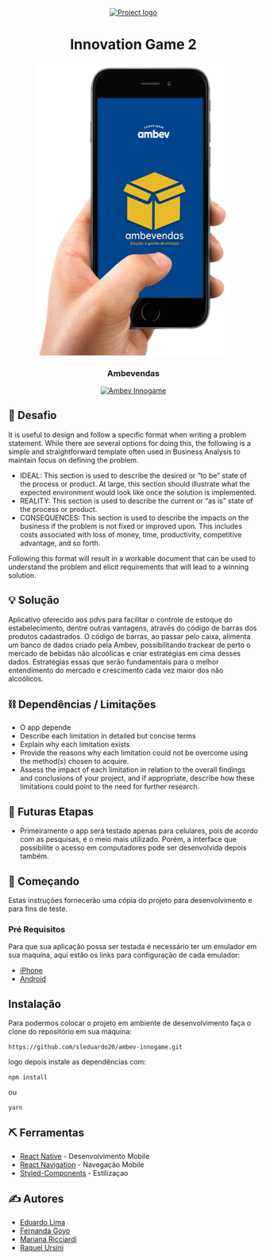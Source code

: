 
  <a href="" rel="noopener">
 
 <p align="center">
 <img align="center" src="https://ambev-innogame.tech/wp-content/themes/ambev/img/header-logo.png" 
 alt="Project logo"></a>
 </p>

<h1 align="center">Innovation Game 2</h1>

<p align="center">
 <img aling="center" height="590" width="390" src="https://github.com/sleduardo20/ambev-innogame/blob/master/src/assets/app_demo.png?raw=true" 
 alt="Project logo"></a>
 
 </p>

<h3 align="center">Ambevendas</h3>

<div align="center">

[![Ambev Innogame](https://img.shields.io/badge/hackathon-ambev-orange.svg)](https://ambev-innogame.tech/)


</div>





## 🧐 Desafio <a name = "problem_statement"></a>

It is useful to design and follow a specific format when writing a problem statement. While there are several options
for doing this, the following is a simple and straightforward template often used in Business Analysis to maintain
focus on defining the problem.

- IDEAL: This section is used to describe the desired or “to be” state of the process or product. At large, this section
  should illustrate what the expected environment would look like once the solution is implemented.
- REALITY: This section is used to describe the current or “as is” state of the process or product.
- CONSEQUENCES: This section is used to describe the impacts on the business if the problem is not fixed or improved upon.
  This includes costs associated with loss of money, time, productivity, competitive advantage, and so forth.

Following this format will result in a workable document that can be used to understand the problem and elicit
requirements that will lead to a winning solution.

## 💡 Solução <a name = "idea"></a>

Aplicativo oferecido aos pdvs para facilitar o controle de estoque do estabelecimento, dentre outras vantagens, através do código de barras dos produtos cadastrados.
O código de barras, ao passar pelo caixa, alimenta um banco de dados criado pela Ambev, possibilitando trackear de perto o mercado de bebidas não alcoólicas e criar estratégias em cima desses dados.
Estratégias essas que serão fundamentais para o melhor entendimento do mercado e crescimento cada vez maior dos não alcoólicos.

## ⛓️ Dependências / Limitações <a name = "limitations"></a>

- O app depende 
- Describe each limitation in detailed but concise terms
- Explain why each limitation exists
- Provide the reasons why each limitation could not be overcome using the method(s) chosen to acquire.
- Assess the impact of each limitation in relation to the overall findings and conclusions of your project, and if
  appropriate, describe how these limitations could point to the need for further research.

## 🚀 Futuras Etapas <a name = "future_scope"></a>

- Primeiramente o app será testado apenas para celulares, pois de acordo com as pesquisas, é o meio mais utilizado. Porém, a interface que possibilite o acesso em computadores  pode ser desenvolvida depois também.


 ## 🏁 Começando  <a name = "getting_started"></a>

Estas instruções fornecerão uma cópia do projeto para desenvolvimento e para fins de teste.

### Pré Requisitos

Para que sua aplicação possa ser testada é necessário ter um emulador em sua
maquína, aqui estão os links para configuração de cada emulador:

- [iPhone](https://reactnative.dev/docs/getting-started) 
- [Android](https://developer.android.com/studio/run/emulator?hl=pt-br) 



## Instalação



Para podermos colocar o projeto em ambiente de desenvolvimento faça o clone do repositório em sua máquina:

```
https://github.com/sleduardo20/ambev-innogame.git
```

logo depois instale as dependências com:

```
npm install
```

ou

```
yarn
```


## ⛏️ Ferramentas <a name = "tech_stack"></a>

- [React Native](https://reactnative.dev/docs/getting-started) - Desenvolvimento Mobile
- [React Navigation](https://reactnavigation.org/) - Navegação Mobile
- [Styled-Components](https://styled-components.com/docs/basics) - Estilizaçao


## ✍️ Autores <a name = "authors"></a>

- [Eduardo Lima](https://www.linkedin.com/in/eduardo-sousa-lima-04693617a/)
- [Fernanda Goyo](https://www.linkedin.com/in/fernandagoyo/)
- [Mariana Ricciardi](https://www.linkedin.com/in/marianaricciardiperes/)
- [Raquel Ursini](https://www.linkedin.com/in/raquel-ursini/)

